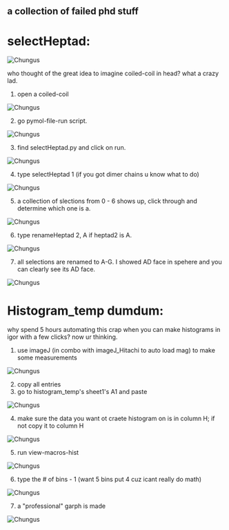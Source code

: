 a collection of failed phd stuff
-------------------------------
# selectHeptad:

![Chungus](https://github.com/syw784/dumpcake/raw/master/readme/dfpksdfdfs.PNG)

who thought of the great idea to imagine coiled-coil in head? what a crazy lad.
1. open a coiled-coil

![Chungus](https://github.com/syw784/dumpcake/raw/master/readme/hp1.PNG)

2. go pymol-file-run script.

![Chungus](https://github.com/syw784/dumpcake/raw/master/readme/hp2.PNG)

3. find selectHeptad.py and click on run.

![Chungus](https://github.com/syw784/dumpcake/raw/master/readme/hp3.PNG)

4. type selectHeptad 1 (if you got dimer chains u know what to do)

![Chungus](https://github.com/syw784/dumpcake/raw/master/readme/hp4.PNG)

5. a collection of slections from 0 - 6 shows up, click through and determine which one is a.

![Chungus](https://github.com/syw784/dumpcake/raw/master/readme/hp5.PNG)

6. type renameHeptad 2, A if heptad2 is A.

![Chungus](https://github.com/syw784/dumpcake/raw/master/readme/hp6.PNG)

7. all selections are renamed to A-G. I showed AD face in spehere and you can clearly see its AD face.


![Chungus](https://github.com/syw784/dumpcake/raw/master/readme/hp7.PNG)


# Histogram_temp dumdum:
why spend 5 hours automating this crap when you can make histograms in igor with a few clicks? now ur thinking. 

1. use imageJ (in combo with imageJ_Hitachi to auto load mag) to make some measurements

![Chungus](https://github.com/syw784/dumpcake/raw/master/readme/histtemp1.PNG)

2. copy all entries 
3. go to histogram_temp's sheet1's A1 and paste

![Chungus](https://github.com/syw784/dumpcake/raw/master/readme/histtemp12.PNG)

4. make sure the data you want ot craete histogram on is in column H; if not copy it to column H

![Chungus](https://github.com/syw784/dumpcake/raw/master/readme/histtemp3.PNG)

5. run view-macros-hist

![Chungus](https://github.com/syw784/dumpcake/raw/master/readme/histtem555.PNG)

6. type the # of bins - 1 (want 5 bins put 4 cuz icant really do math)

![Chungus](https://github.com/syw784/dumpcake/raw/master/readme/55555.PNG)

7. a "professional" garph is made

![Chungus](https://github.com/syw784/dumpcake/raw/master/readme/4324234234322.PNG)
